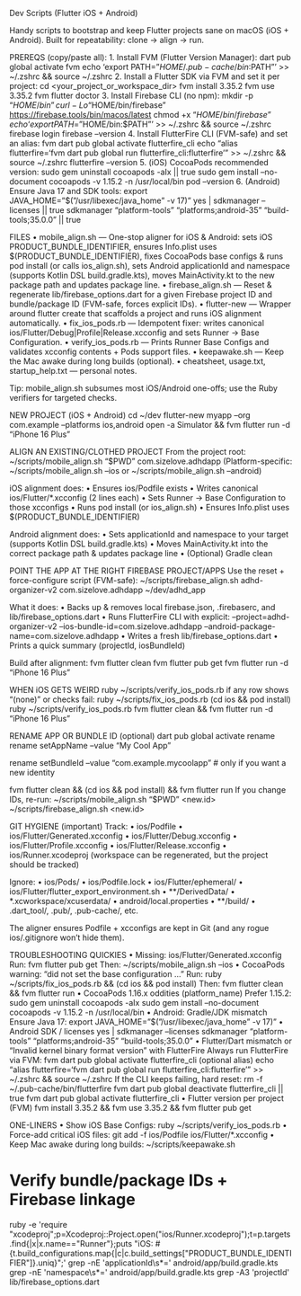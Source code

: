 Dev Scripts (Flutter iOS + Android)

Handy scripts to bootstrap and keep Flutter projects sane on macOS (iOS + Android). Built for repeatability: clone → align → run.

PREREQS (copy/paste all):
	1.	Install FVM (Flutter Version Manager):
dart pub global activate fvm
echo ‘export PATH=”$HOME/.pub-cache/bin:$PATH”’ >> ~/.zshrc && source ~/.zshrc
	2.	Install a Flutter SDK via FVM and set it per project:
cd <your_project_or_workspace_dir>
fvm install 3.35.2
fvm use 3.35.2
fvm flutter doctor
	3.	Install Firebase CLI (no npm):
mkdir -p “$HOME/bin”
curl -Lo “$HOME/bin/firebase” https://firebase.tools/bin/macos/latest
chmod +x “$HOME/bin/firebase”
echo ‘export PATH=”$HOME/bin:$PATH”’ >> ~/.zshrc && source ~/.zshrc
firebase login
firebase –version
	4.	Install FlutterFire CLI (FVM-safe) and set an alias:
fvm dart pub global activate flutterfire_cli
echo “alias flutterfire=‘fvm dart pub global run flutterfire_cli:flutterfire’” >> ~/.zshrc && source ~/.zshrc
flutterfire –version
	5.	(iOS) CocoaPods recommended version:
sudo gem uninstall cocoapods -aIx || true
sudo gem install –no-document cocoapods -v 1.15.2 -n /usr/local/bin
pod –version
	6.	(Android) Ensure Java 17 and SDK tools:
export JAVA_HOME=”$(”/usr/libexec/java_home” -v 17)”
yes | sdkmanager –licenses || true
sdkmanager “platform-tools” “platforms;android-35” “build-tools;35.0.0” || true

FILES
	•	mobile_align.sh — One-stop aligner for iOS & Android: sets iOS PRODUCT_BUNDLE_IDENTIFIER, ensures Info.plist uses $(PRODUCT_BUNDLE_IDENTIFIER), fixes CocoaPods base configs & runs pod install (or calls ios_align.sh), sets Android applicationId and namespace (supports Kotlin DSL build.gradle.kts), moves MainActivity.kt to the new package path and updates package line.
	•	firebase_align.sh — Reset & regenerate lib/firebase_options.dart for a given Firebase project ID and bundle/package ID (FVM-safe, forces explicit IDs).
	•	flutter-new — Wrapper around flutter create that scaffolds a project and runs iOS alignment automatically.
	•	fix_ios_pods.rb — Idempotent fixer: writes canonical ios/Flutter/Debug|Profile|Release.xcconfig and sets Runner → Base Configuration.
	•	verify_ios_pods.rb — Prints Runner Base Configs and validates xcconfig contents + Pods support files.
	•	keepawake.sh — Keep the Mac awake during long builds (optional).
	•	cheatsheet, usage.txt, startup_help.txt — personal notes.

Tip: mobile_align.sh subsumes most iOS/Android one-offs; use the Ruby verifiers for targeted checks.

NEW PROJECT (iOS + Android)
cd ~/dev
flutter-new myapp –org com.example –platforms ios,android
open -a Simulator && fvm flutter run -d “iPhone 16 Plus”

ALIGN AN EXISTING/CLOTHED PROJECT
From the project root:
~/scripts/mobile_align.sh “$PWD” com.sizelove.adhdapp
(Platform-specific: ~/scripts/mobile_align.sh –ios or ~/scripts/mobile_align.sh –android)

iOS alignment does:
	•	Ensures ios/Podfile exists
	•	Writes canonical ios/Flutter/*.xcconfig (2 lines each)
	•	Sets Runner → Base Configuration to those xcconfigs
	•	Runs pod install (or ios_align.sh)
	•	Ensures Info.plist uses $(PRODUCT_BUNDLE_IDENTIFIER)

Android alignment does:
	•	Sets applicationId and namespace to your target (supports Kotlin DSL build.gradle.kts)
	•	Moves MainActivity.kt into the correct package path & updates package line
	•	(Optional) Gradle clean

POINT THE APP AT THE RIGHT FIREBASE PROJECT/APPS
Use the reset + force-configure script (FVM-safe):
~/scripts/firebase_align.sh adhd-organizer-v2 com.sizelove.adhdapp ~/dev/adhd_app

What it does:
	•	Backs up & removes local firebase.json, .firebaserc, and lib/firebase_options.dart
	•	Runs FlutterFire CLI with explicit:
–project=adhd-organizer-v2
–ios-bundle-id=com.sizelove.adhdapp
–android-package-name=com.sizelove.adhdapp
	•	Writes a fresh lib/firebase_options.dart
	•	Prints a quick summary (projectId, iosBundleId)

Build after alignment:
fvm flutter clean
fvm flutter pub get
fvm flutter run -d “iPhone 16 Plus”

WHEN iOS GETS WEIRD
ruby ~/scripts/verify_ios_pods.rb
if any row shows “(none)” or checks fail:
ruby ~/scripts/fix_ios_pods.rb
(cd ios && pod install)
ruby ~/scripts/verify_ios_pods.rb
fvm flutter clean && fvm flutter run -d “iPhone 16 Plus”

RENAME APP OR BUNDLE ID (optional)
dart pub global activate rename
rename setAppName –value “My Cool App”

rename setBundleId –value “com.example.mycoolapp”   # only if you want a new identity

fvm flutter clean && (cd ios && pod install) && fvm flutter run
If you change IDs, re-run:
~/scripts/mobile_align.sh “$PWD” <new.id>
~/scripts/firebase_align.sh  <new.id>

GIT HYGIENE (important)
Track:
	•	ios/Podfile
	•	ios/Flutter/Generated.xcconfig
	•	ios/Flutter/Debug.xcconfig
	•	ios/Flutter/Profile.xcconfig
	•	ios/Flutter/Release.xcconfig
	•	ios/Runner.xcodeproj (workspace can be regenerated, but the project should be tracked)

Ignore:
	•	ios/Pods/
	•	ios/Podfile.lock
	•	ios/Flutter/ephemeral/
	•	ios/Flutter/flutter_export_environment.sh
	•	**/DerivedData/
	•	*.xcworkspace/xcuserdata/
	•	android/local.properties
	•	**/build/
	•	.dart_tool/, .pub/, .pub-cache/, etc.

The aligner ensures Podfile + xcconfigs are kept in Git (and any rogue ios/.gitignore won’t hide them).

TROUBLESHOOTING QUICKIES
	•	Missing: ios/Flutter/Generated.xcconfig
Run: fvm flutter pub get
Then: ~/scripts/mobile_align.sh –ios
	•	CocoaPods warning: “did not set the base configuration …”
Run: ruby ~/scripts/fix_ios_pods.rb && (cd ios && pod install)
Then: fvm flutter clean && fvm flutter run
	•	CocoaPods 1.16.x oddities (platform_name)
Prefer 1.15.2:
sudo gem uninstall cocoapods -aIx
sudo gem install –no-document cocoapods -v 1.15.2 -n /usr/local/bin
	•	Android: Gradle/JDK mismatch
Ensure Java 17:
export JAVA_HOME=”$(”/usr/libexec/java_home” -v 17)”
	•	Android SDK / licenses
yes | sdkmanager –licenses
sdkmanager “platform-tools” “platforms;android-35” “build-tools;35.0.0”
	•	Flutter/Dart mismatch or “Invalid kernel binary format version” with FlutterFire
Always run FlutterFire via FVM:
fvm dart pub global activate flutterfire_cli
(optional alias)
echo “alias flutterfire=‘fvm dart pub global run flutterfire_cli:flutterfire’” >> ~/.zshrc && source ~/.zshrc
If the CLI keeps failing, hard reset:
rm -f ~/.pub-cache/bin/flutterfire
fvm dart pub global deactivate flutterfire_cli || true
fvm dart pub global activate flutterfire_cli
	•	Flutter version per project (FVM)
fvm install 3.35.2 && fvm use 3.35.2 && fvm flutter pub get

ONE-LINERS
	•	Show iOS Base Configs: ruby ~/scripts/verify_ios_pods.rb
	•	Force-add critical iOS files: git add -f ios/Podfile ios/Flutter/*.xcconfig
	•	Keep Mac awake during long builds: ~/scripts/keepawake.sh

# Verify bundle/package IDs + Firebase linkage
ruby -e 'require "xcodeproj";p=Xcodeproj::Project.open("ios/Runner.xcodeproj");t=p.targets.find{|x|x.name=="Runner"};puts "iOS: #{t.build_configurations.map{|c|c.build_settings["PRODUCT_BUNDLE_IDENTIFIER"]}.uniq}";'
grep -nE 'applicationId\s*=' android/app/build.gradle.kts
grep -nE 'namespace\s*=' android/app/build.gradle.kts
grep -A3 'projectId' lib/firebase_options.dart

